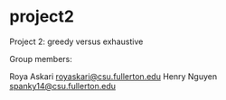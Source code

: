 # project2
Project 2: greedy versus exhaustive

Group members:



Roya Askari   royaskari@csu.fullerton.edu
Henry Nguyen spanky14@csu.fullerton.edu 
